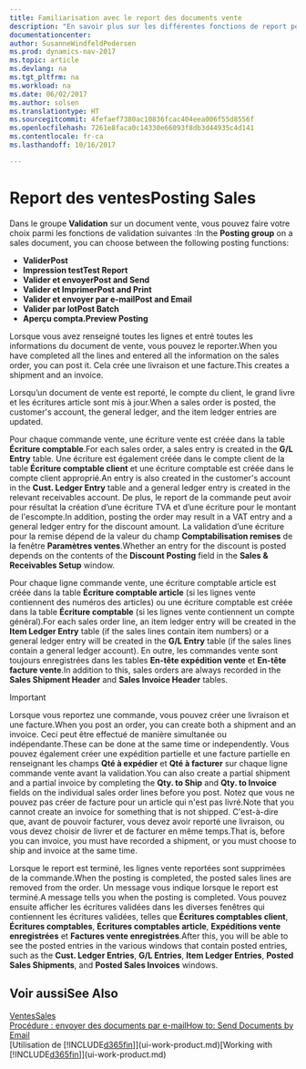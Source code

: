 ```yaml
---
title: Familiarisation avec le report des documents vente
description: "En savoir plus sur les différentes fonctions de report pour reporter des documents vente."
documentationcenter: 
author: SusanneWindfeldPedersen
ms.prod: dynamics-nav-2017
ms.topic: article
ms.devlang: na
ms.tgt_pltfrm: na
ms.workload: na
ms.date: 06/02/2017
ms.author: solsen
ms.translationtype: HT
ms.sourcegitcommit: 4fefaef7380ac10836fcac404eea006f55d8556f
ms.openlocfilehash: 7261e8faca0c14330e66093f8db3d44935c4d141
ms.contentlocale: fr-ca
ms.lasthandoff: 10/16/2017

---
```

# <a name="posting-sales"></a><span data-ttu-id="128a7-103">Report des ventes</span><span class="sxs-lookup"><span data-stu-id="128a7-103">Posting Sales</span></span>
<span data-ttu-id="128a7-104">Dans le groupe **Validation** sur un document vente, vous pouvez faire votre choix parmi les fonctions de validation suivantes :</span><span class="sxs-lookup"><span data-stu-id="128a7-104">In the **Posting group** on a sales document, you can choose between the following posting functions:</span></span>

* <span data-ttu-id="128a7-105">**Valider**</span><span class="sxs-lookup"><span data-stu-id="128a7-105">**Post**</span></span>
* <span data-ttu-id="128a7-106">**Impression test**</span><span class="sxs-lookup"><span data-stu-id="128a7-106">**Test Report**</span></span>
* <span data-ttu-id="128a7-107">**Valider et envoyer**</span><span class="sxs-lookup"><span data-stu-id="128a7-107">**Post and Send**</span></span>
* <span data-ttu-id="128a7-108">**Valider et Imprimer**</span><span class="sxs-lookup"><span data-stu-id="128a7-108">**Post and Print**</span></span>
* <span data-ttu-id="128a7-109">**Valider et envoyer par e-mail**</span><span class="sxs-lookup"><span data-stu-id="128a7-109">**Post and Email**</span></span>
* <span data-ttu-id="128a7-110">**Valider par lot**</span><span class="sxs-lookup"><span data-stu-id="128a7-110">**Post Batch**</span></span>
* <span data-ttu-id="128a7-111">**Aperçu compta.**</span><span class="sxs-lookup"><span data-stu-id="128a7-111">**Preview Posting**</span></span>

<span data-ttu-id="128a7-112">Lorsque vous avez renseigné toutes les lignes et entré toutes les informations du document de vente, vous pouvez le reporter.</span><span class="sxs-lookup"><span data-stu-id="128a7-112">When you have completed all the lines and entered all the information on the sales order, you can post it.</span></span> <span data-ttu-id="128a7-113">Cela crée une livraison et une facture.</span><span class="sxs-lookup"><span data-stu-id="128a7-113">This creates a shipment and an invoice.</span></span>

<span data-ttu-id="128a7-114">Lorsqu’un document de vente est reporté, le compte du client, le grand livre et les écritures article sont mis à jour.</span><span class="sxs-lookup"><span data-stu-id="128a7-114">When a sales order is posted, the customer's account, the general ledger, and the item ledger entries are updated.</span></span>

<span data-ttu-id="128a7-115">Pour chaque commande vente, une écriture vente est créée dans la table **Écriture comptable**.</span><span class="sxs-lookup"><span data-stu-id="128a7-115">For each sales order, a sales entry is created in the **G/L Entry** table.</span></span> <span data-ttu-id="128a7-116">Une écriture est également créée dans le compte client de la table **Écriture comptable client** et une écriture comptable est créée dans le compte client approprié.</span><span class="sxs-lookup"><span data-stu-id="128a7-116">An entry is also created in the customer's account in the **Cust. Ledger Entry** table and a general ledger entry is created in the relevant receivables account.</span></span> <span data-ttu-id="128a7-117">De plus, le report de la commande peut avoir pour résultat la création d’une écriture TVA et d’une écriture pour le montant de l'escompte.</span><span class="sxs-lookup"><span data-stu-id="128a7-117">In addition, posting the order may result in a VAT entry and a general ledger entry for the discount amount.</span></span> <span data-ttu-id="128a7-118">La validation d’une écriture pour la remise dépend de la valeur du champ **Comptabilisation remises** de la fenêtre **Paramètres ventes**.</span><span class="sxs-lookup"><span data-stu-id="128a7-118">Whether an entry for the discount is posted depends on the contents of the **Discount Posting** field in the **Sales & Receivables Setup** window.</span></span>

<span data-ttu-id="128a7-119">Pour chaque ligne commande vente, une écriture comptable article est créée dans la table **Écriture comptable article** (si les lignes vente contiennent des numéros des articles) ou une écriture comptable est créée dans la table **Écriture comptable** (si les lignes vente contiennent un compte général).</span><span class="sxs-lookup"><span data-stu-id="128a7-119">For each sales order line, an item ledger entry will be created in the **Item Ledger Entry** table (if the sales lines contain item numbers) or a general ledger entry will be created in the **G/L Entry** table (if the sales lines contain a general ledger account).</span></span> <span data-ttu-id="128a7-120">En outre, les commandes vente sont toujours enregistrées dans les tables **En-tête expédition vente** et **En-tête facture vente**.</span><span class="sxs-lookup"><span data-stu-id="128a7-120">In addition to this, sales orders are always recorded in the **Sales Shipment Header** and **Sales Invoice Header** tables.</span></span>

> [!IMPORTANT]  
>   <span data-ttu-id="128a7-121">Lorsque vous reportez une commande, vous pouvez créer une livraison et une facture.</span><span class="sxs-lookup"><span data-stu-id="128a7-121">When you post an order, you can create both a shipment and an invoice.</span></span> <span data-ttu-id="128a7-122">Ceci peut être effectué de manière simultanée ou indépendante.</span><span class="sxs-lookup"><span data-stu-id="128a7-122">These can be done at the same time or independently.</span></span> <span data-ttu-id="128a7-123">Vous pouvez également créer une expédition partielle et une facture partielle en renseignant les champs **Qté à expédier** et **Qté à facturer** sur chaque ligne commande vente avant la validation.</span><span class="sxs-lookup"><span data-stu-id="128a7-123">You can also create a partial shipment and a partial invoice by completing the **Qty. to Ship** and **Qty. to Invoice** fields on the individual sales order lines before you post.</span></span> <span data-ttu-id="128a7-124">Notez que vous ne pouvez pas créer de facture pour un article qui n'est pas livré.</span><span class="sxs-lookup"><span data-stu-id="128a7-124">Note that you cannot create an invoice for something that is not shipped.</span></span> <span data-ttu-id="128a7-125">C'est-à-dire que, avant de pouvoir facturer, vous devez avoir reporté une livraison, ou vous devez choisir de livrer et de facturer en même temps.</span><span class="sxs-lookup"><span data-stu-id="128a7-125">That is, before you can invoice, you must have recorded a shipment, or you must choose to ship and invoice at the same time.</span></span>

<span data-ttu-id="128a7-126">Lorsque le report est terminé, les lignes vente reportées sont supprimées de la commande.</span><span class="sxs-lookup"><span data-stu-id="128a7-126">When the posting is completed, the posted sales lines are removed from the order.</span></span> <span data-ttu-id="128a7-127">Un message vous indique lorsque le report est terminé.</span><span class="sxs-lookup"><span data-stu-id="128a7-127">A message tells you when the posting is completed.</span></span> <span data-ttu-id="128a7-128">Vous pouvez ensuite afficher les écritures validées dans les diverses fenêtres qui contiennent les écritures validées, telles que **Écritures comptables client**, **Écritures comptables**, **Écritures comptables article**, **Expéditions vente enregistrées** et **Factures vente enregistrées**.</span><span class="sxs-lookup"><span data-stu-id="128a7-128">After this, you will be able to see the posted entries in the various windows that contain posted entries, such as the **Cust. Ledger Entries**, **G/L Entries**, **Item Ledger Entries**, **Posted Sales Shipments**, and **Posted Sales Invoices** windows.</span></span>

## <a name="see-also"></a><span data-ttu-id="128a7-129">Voir aussi</span><span class="sxs-lookup"><span data-stu-id="128a7-129">See Also</span></span>
[<span data-ttu-id="128a7-130">Ventes</span><span class="sxs-lookup"><span data-stu-id="128a7-130">Sales</span></span>](sales-manage-sales.md)  
[<span data-ttu-id="128a7-131">Procédure : envoyer des documents par e-mail</span><span class="sxs-lookup"><span data-stu-id="128a7-131">How to: Send Documents by Email</span></span>](ui-how-send-documents-email.md)  
<span data-ttu-id="128a7-132">[Utilisation de [!INCLUDE[d365fin](includes/d365fin_md.md)]](ui-work-product.md)</span><span class="sxs-lookup"><span data-stu-id="128a7-132">[Working with [!INCLUDE[d365fin](includes/d365fin_md.md)]](ui-work-product.md)</span></span>


